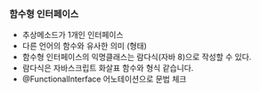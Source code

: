 ### 함수형 인터페이스 

- 추상메소드가 1개인 인터페이스 
- 다른 언어의 함수와 유사한 의미 (형태) 
- 함수형 인터페이스의 익명클래스는 람다식(자바 8)으로 작성할 수 있다. 
- 람다식은 자바스크립트 화살표 함수와 형식 같습니다. 
- @FunctionalInterface 어노테이션으로 문법 체크 

